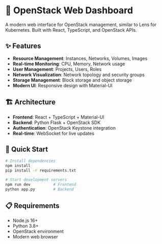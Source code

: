 # 🚀 OpenStack Web Dashboard

A modern web interface for OpenStack management, similar to Lens for Kubernetes. Built with React, TypeScript, and OpenStack APIs.

## ✨ Features

- **Resource Management**: Instances, Networks, Volumes, Images
- **Real-time Monitoring**: CPU, Memory, Network usage
- **User Management**: Projects, Users, Roles
- **Network Visualization**: Network topology and security groups
- **Storage Management**: Block storage and object storage
- **Modern UI**: Responsive design with Material-UI

## 🏗️ Architecture

- **Frontend**: React + TypeScript + Material-UI
- **Backend**: Python Flask + OpenStack SDK
- **Authentication**: OpenStack Keystone integration
- **Real-time**: WebSocket for live updates

## 🚀 Quick Start

```bash
# Install dependencies
npm install
pip install -r requirements.txt

# Start development servers
npm run dev          # Frontend
python app.py        # Backend
```

## 📋 Requirements

- Node.js 16+
- Python 3.8+
- OpenStack environment
- Modern web browser
